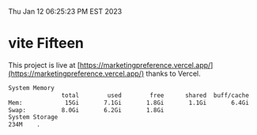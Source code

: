 Thu Jan 12 06:25:23 PM EST 2023

# vite Fifteen


This project is live at [https://marketingpreference.vercel.app/](https://marketingpreference.vercel.app/) thanks to Vercel.

```bash
System Memory
               total        used        free      shared  buff/cache   available
Mem:            15Gi       7.1Gi       1.8Gi       1.1Gi       6.4Gi       6.8Gi
Swap:          8.0Gi       6.2Gi       1.8Gi
System Storage
234M	.
